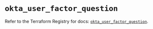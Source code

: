 # `okta_user_factor_question`

Refer to the Terraform Registry for docs: [`okta_user_factor_question`](https://registry.terraform.io/providers/okta/okta/4.11.1/docs/resources/user_factor_question).
